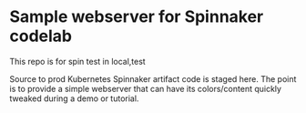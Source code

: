 # Sample webserver for Spinnaker codelab

This repo is for spin test in local,test

Source to prod Kubernetes Spinnaker artifact code is staged here. The point is
to provide a simple webserver that can have its colors/content quickly tweaked
during a demo or tutorial.
